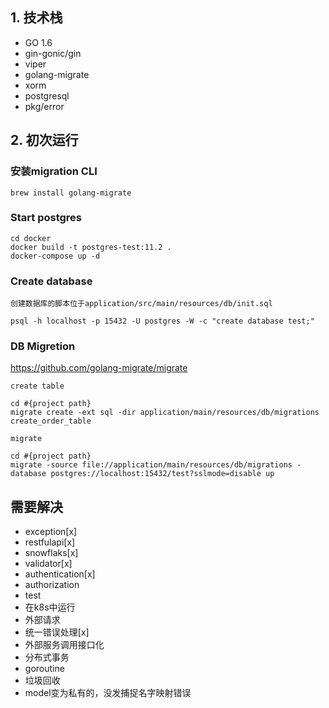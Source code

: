 ## 1. 技术栈

- GO 1.6
- gin-gonic/gin
- viper
- golang-migrate
- xorm
- postgresql
- pkg/error

## 2. 初次运行

### 安装migration CLI
```
brew install golang-migrate
```

### Start postgres
```$xslt
cd docker
docker build -t postgres-test:11.2 . 
docker-compose up -d
```

### Create database
```$xslt
创建数据库的脚本位于application/src/main/resources/db/init.sql

psql -h localhost -p 15432 -U postgres -W -c "create database test;" 
```

### DB Migretion
https://github.com/golang-migrate/migrate

```
create table 

cd #{project path}
migrate create -ext sql -dir application/main/resources/db/migrations  create_order_table
```

```
migrate

cd #{project path}
migrate -source file://application/main/resources/db/migrations -database postgres://localhost:15432/test?sslmode=disable up
```

## 需要解决
- exception[x]
- restfulapi[x]
- snowflaks[x]
- validator[x]
- authentication[x]
- authorization
- test
- 在k8s中运行
- 外部请求
- 统一错误处理[x]
- 外部服务调用接口化
- 分布式事务
- goroutine
- 垃圾回收
- model变为私有的，没发捕捉名字映射错误
